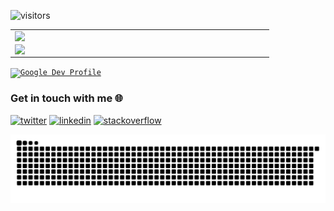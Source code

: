<!-- #### :zap: Hello, Eric gacoki here, I'm an Android developer, GDSC Lead [@GDSC Meru](https://twitter.com/gdsc_meru), scholar @[Andela](https://twitter.com/Andela) (GADS program), and the organizer at [Droiders Cage](https://github.com/droiders-cage).:zap: -->
<!--  ![github](https://img.shields.io/github/followers/Ericgacoki?style=plastic)-->
![visitors](https://visitor-badge.glitch.me/badge?page_id=page.id) 

<center>
 <table>
   <tr>
    <td>
   <img width="400px" align="left" src="https://github-readme-stats.vercel.app/api?username=ericgacoki&count_private=true&show_icons=true&theme=vision-friendly-dark& layout=compact"/>
   </td>
 </tr>
  <tr>
    <td>
       <img width="400px" align="left" src="https://github-readme-streak-stats.herokuapp.com/?user=Ericgacoki&theme=vision-friendly-dark"  />
     </td>  
   </tr>
  <!--
   <tr>
    <td>
       <img width="400px" align="left" src="https://img.shields.io/twitter/follow/eric_gacoki?style=social"  />
     </td>  
   </tr> -->
 </table>
</center>

<code>[![Google Dev Profile](https://img.shields.io/badge/-Google_Developer_Profile-61fb70?style=for-the-badge&labelColor=black&logo=android&logoColor=61fb70)](https://developers.google.com/profile/u/eric-g)</code> <!-- <code>[![LinkedIn](https://img.shields.io/badge/-My_Linkedin-61DBFB?style=for-the-badge&labelColor=black&logo=linkedin&logoColor=61DBFB)](https://linkedin.com/in/eric-gacoki)</code> -->

### Get in touch with me 🌐
<p>
  <a href="https://twitter.com/eric_gacoki"><img src="https://img.icons8.com/color/50/000000/twitter-squared.png" alt="twitter"/></a>
  <a href="https://www.linkedin.com/in/eric-gacoki"><img src="https://img.icons8.com/color/50/000000/linkedin.png" alt="linkedin"/></a>
  <a href="https://stackoverflow.com/users/13006089/eric-gacoki"><img src="https://img.icons8.com/color/50/000000/stackoverflow.png" alt="stackoverflow"/></a>
<p>


<p align="start">
  <img src="https://github.com/Ericgacoki/Ericgacoki/blob/output/github-contribution-grid-snake.svg" alt="snake"></center>
</p>
